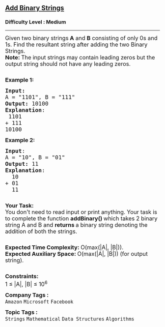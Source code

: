 <h2><a href="https://practice.geeksforgeeks.org/problems/add-binary-strings3805/1">Add Binary Strings</a></h2><h3>Difficulty Level : Medium</h3><hr><div class="problems_problem_content__Xm_eO"><p><span style="font-size:18px">Given two binary strings<strong> A</strong>&nbsp;and <strong>B</strong> consisting of only 0s and 1s. Find the resultant string after adding the two Binary Strings.<br>
<strong>Note:&nbsp;</strong>The input strings may contain leading zeros but the output string should not have any leading zeros.</span></p>

<p><br>
<span style="font-size:18px"><strong>Example 1:</strong></span></p>

<pre><span style="font-size:18px"><strong>Input:</strong>
A = "1101", B = "111"
<strong>Output:</strong> 10100
<strong>Explanation</strong>:
&nbsp;1101
+&nbsp;111
10100</span>
</pre>

<p><span style="font-size:18px"><strong>Example 2:</strong></span></p>

<pre><span style="font-size:18px"><strong>Input</strong>: 
A = "10", B = "01"
<strong>Output:</strong> 11
<strong>Explanation</strong>: 
  10
+ 01
&nbsp; 11</span>
</pre>

<p><br>
<span style="font-size:18px"><strong>Your Task:</strong><br>
You don't need to read input or print anything. Your task is to complete the function&nbsp;<strong>addBinary()&nbsp;</strong>which takes 2 binary string A and B and <strong>returns&nbsp;</strong>a binary string denoting the addition of both the strings.</span></p>

<p><br>
<span style="font-size:18px"><strong>Expected Time Complexity:&nbsp;</strong>O(max(|A|, |B|)).<br>
<strong>Expected Auxiliary Space:&nbsp;</strong>O(max(|A|, |B|)) (for output string).</span></p>

<p><br>
<span style="font-size:18px"><strong>Constraints:</strong></span><br>
<span style="font-size:18px">1 ≤ |A|, |B| ≤ 10<sup>6</sup></span></p>
</div><p><span style=font-size:18px><strong>Company Tags : </strong><br><code>Amazon</code>&nbsp;<code>Microsoft</code>&nbsp;<code>Facebook</code>&nbsp;<br><p><span style=font-size:18px><strong>Topic Tags : </strong><br><code>Strings</code>&nbsp;<code>Mathematical</code>&nbsp;<code>Data Structures</code>&nbsp;<code>Algorithms</code>&nbsp;